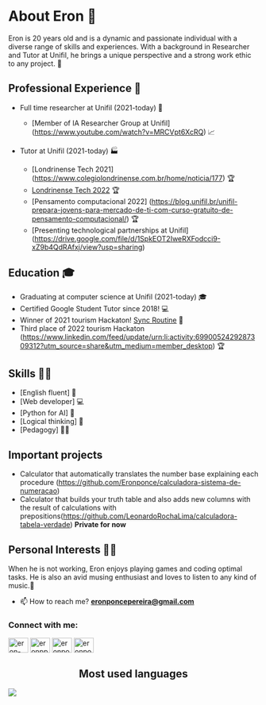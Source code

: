# About Eron 🌟

Eron is 20 years old and is a dynamic and passionate individual with a diverse range of skills and experiences. With a background in Researcher and Tutor at Unifil, he brings a unique perspective and a strong work ethic to any project. 💪

## Professional Experience 💼

- Full time researcher at Unifil (2021-today) 🏢
  - [Member of IA Researcher Group at Unifil] (https://www.youtube.com/watch?v=MRCVpt6XcRQ) 📈

- Tutor at Unifil (2021-today) 🏭
  - [Londrinense Tech 2021] (https://www.colegiolondrinense.com.br/home/noticia/177) 🏆
  - [Londrinense Tech 2022](https://www.instagram.com/tv/CWMVHGxABNo/?utm_medium=copy_link) 🏆
  - [Pensamento computacional 2022] (https://blog.unifil.br/unifil-prepara-jovens-para-mercado-de-ti-com-curso-gratuito-de-pensamento-computacional/) 🏆
  - [Presenting technological partnerships at Unifil] (https://drive.google.com/file/d/1SpkEOT2IweRXFodcci9-xZ9b4QdRAfxj/view?usp=sharing)

## Education 🎓
  - Graduating at computer science at Unifil (2021-today) 🎓
  - Certified Google Student Tutor since 2018! 💻
  - Winner of 2021 tourism Hackaton! [Sync Routine](https://app.rdstation.email/mail/7bc10e1c-97a9-4a3a-9962-de3a6ed09700?utm_campaign=alunos_de_ciencia_da_computacao_vencem_o_hackathon_do_turismo_2021&utm_medium=email&utm_source=RD+Station) 🎉
  - Third place of 2022 tourism Hackaton (https://www.linkedin.com/feed/update/urn:li:activity:6990052429287309312?utm_source=share&utm_medium=member_desktop) 🏆

## Skills 🧑‍💼

- [English fluent] 🔨
- [Web developer] 💻
- [Python for AI] 🎨
- [Logical thinking] 🔢
- [Pedagogy] 👨‍🏫
## Important projects
  - Calculator that automatically translates the number base explaining each procedure (https://github.com/Eronponce/calculadora-sistema-de-numeracao)
  - Calculator that builds your truth table and also adds new columns with the result of calculations with prepositions(https://github.com/LeonardoRochaLima/calculadora-tabela-verdade) **Private for now**

## Personal Interests 🧑‍🏫

When he is not working, Eron enjoys playing games and coding optimal tasks. He is also an avid musing enthusiast and loves to listen to any kind of music.🎸


- 📫 How to reach me? **eronponcepereira@gmail.com**


<h3 align="left">Connect with me:</h3>
<p align="left">
<a href="https://linkedin.com/in/eron-pereira-95285b213" target="blank"><img align="center" src="https://raw.githubusercontent.com/rahuldkjain/github-profile-readme-generator/master/src/images/icons/Social/linked-in-alt.svg" alt="eron-pereira" height="30" width="40" /></a>
<a href="https://fb.com/eronpp.ponce" target="blank"><img align="center" src="https://raw.githubusercontent.com/rahuldkjain/github-profile-readme-generator/master/src/images/icons/Social/facebook.svg" alt="eronpp.ponce" height="30" width="40" /></a>
<a href="https://instagram.com/eronponce" target="blank"><img align="center" src="https://raw.githubusercontent.com/rahuldkjain/github-profile-readme-generator/master/src/images/icons/Social/instagram.svg" alt="eronponce" height="30" width="40" /></a>
<a href="https://www.hackerrank.com/eronponcepereira" target="blank"><img align="center" src="https://raw.githubusercontent.com/rahuldkjain/github-profile-readme-generator/master/src/images/icons/Social/hackerrank.svg" alt="eronponcepereira" height="30" width="40" /></a>
</p>

<h2 align="center"> Most used languages</h2>
<img src="https://cr-skills-chart-widget.azurewebsites.net/api/api?username=eronponce&skills=HTML,TypeScript,JSON,JavaScript,Java,SCSS,CSS,Python,C%2B%2B,C%23,SCSS,Svelte&width=820&bg=808080"/>

